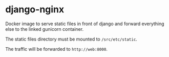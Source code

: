# django-nginx

Docker image to serve static files in front of django and forward everything else to the linked gunicorn container.

The static files directory must be mounted to `/src/etc/static`.

The traffic will be forwarded to `http://web:8000`.
